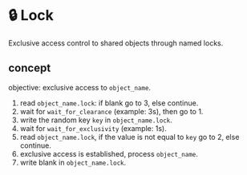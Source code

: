 # 🔒 Lock

Exclusive access control to shared objects through named locks.

## concept

objective: exclusive access to `object_name`.

1. read `object_name.lock`: if blank go to 3, else continue.
2. wait for `wait_for_clearance` (example: 3s), then go to 1.
3. write the random key `key` in `object_name.lock`.
4. wait for `wait_for_exclusivity` (example: 1s).
5. read `object_name.lock`, if the value is not equal to `key` go to 2, else continue.
6. exclusive access is established, process `object_name`.
7. write blank in `object_name.lock`.
